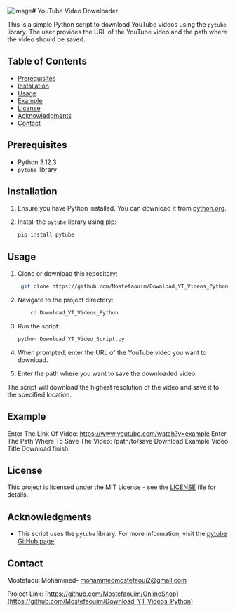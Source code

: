 ![image](https://github.com/user-attachments/assets/7f2253ad-6895-44ac-9c9f-28f14d4d57b7)# YouTube Video Downloader

This is a simple Python script to download YouTube videos using the `pytube` library. The user provides the URL of the YouTube video and the path where the video should be saved.

## Table of Contents

- [Prerequisites](#Prerequisites)
- [Installation](#Installation)
- [Usage](#usage)
- [Example](#Example)
- [License](#license)
- [Acknowledgments](#Acknowledgments)
- [Contact](#contact)

## Prerequisites

- Python 3.12.3
- `pytube` library

## Installation

1. Ensure you have Python installed. You can download it from [python.org](https://www.python.org/).

2. Install the `pytube` library using pip:

    ```bash
    pip install pytube
    ```

## Usage

1. Clone or download this repository:
      ```sh
       git clone https://github.com/Mostefaouim/Download_YT_Videos_Python.git
    ```
2. Navigate to the project directory:
    ```sh
        cd Download_YT_Videos_Python
    ```
3. Run the script:

    ```bash
    python Download_YT_Video_Script.py
    ```

4. When prompted, enter the URL of the YouTube video you want to download.

5. Enter the path where you want to save the downloaded video.

The script will download the highest resolution of the video and save it to the specified location.

## Example

Enter The Link Of Video: https://www.youtube.com/watch?v=example
Enter The Path Where To Save The Video: /path/to/save
Download Example Video Title
Download finish!


## License

This project is licensed under the MIT License - see the [LICENSE](LICENSE) file for details.

## Acknowledgments

- This script uses the `pytube` library. For more information, visit the [pytube GitHub page](https://github.com/pytube/pytube).

  
## Contact

Mostefaoui Mohammed- [mohammedmostefaoui2@gmail.com](mailto:mohammedmostefaoui2@gmail.com)

Project Link: [https://github.com/Mostefaouim/OnlineShop](https://github.com/Mostefaouim/Download_YT_Videos_Python)

